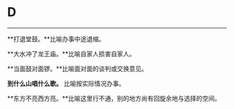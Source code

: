 # D

---

**打退堂鼓。**比喻办事中途退缩。

**大水冲了龙王庙。**比喻自家人损害自家人。

**当面鼓对面锣。**比喻面对面的谈判或交换意见。

**到什么山唱什么歌。** 比喻按实际情况办事。

**东方不亮西方亮。**比喻这里行不通，别的地方尚有回旋余地与选择的空间。

